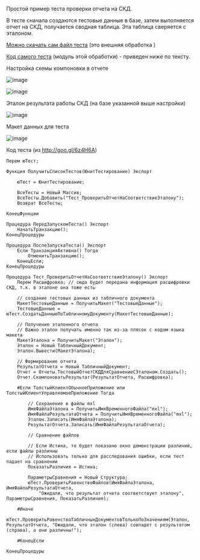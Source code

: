 Простой пример теста проверки отчета на СКД. 

В тесте сначала создаются тестовые данные в базе, затем выполняется отчет на СКД, получается сводная таблица. 
Эта таблица сверяется с эталоном. 

[Можно скачать сам файл теста](https://github.com/xDrivenDevelopment/xUnitFor1C/blob/develop/Tests/CommonApp/%D0%A2%D0%B5%D1%81%D1%82_%D0%9F%D1%80%D0%BE%D0%B2%D0%B5%D1%80%D0%B8%D1%82%D1%8C%D0%9E%D1%82%D1%87%D0%B5%D1%82%D0%9D%D0%B0%D0%A1%D0%BE%D0%BE%D1%82%D0%B2%D0%B5%D1%82%D1%81%D1%82%D0%B2%D0%B8%D0%B5%D0%AD%D1%82%D0%B0%D0%BB%D0%BE%D0%BD%D1%83.epf) (это внешняя обработка )

[Код самого теста](https://github.com/xDrivenDevelopment/xUnitFor1C/blob/develop/src/Tests/CommonApp/%D0%A2%D0%B5%D1%81%D1%82_%D0%9F%D1%80%D0%BE%D0%B2%D0%B5%D1%80%D0%B8%D1%82%D1%8C%D0%9E%D1%82%D1%87%D0%B5%D1%82%D0%9D%D0%B0%D0%A1%D0%BE%D0%BE%D1%82%D0%B2%D0%B5%D1%82%D1%81%D1%82%D0%B2%D0%B8%D0%B5%D0%AD%D1%82%D0%B0%D0%BB%D0%BE%D0%BD%D1%83/ObjectModule.txt) (модуль этой обработки) - приведен ниже по тексту. 

Настройка схемы компоновки в отчете

![image](https://cloud.githubusercontent.com/assets/2920817/6205174/8d75c6a6-b576-11e4-997e-c19129f0b7c9.png)

![image](https://cloud.githubusercontent.com/assets/2920817/6205169/7170fe80-b576-11e4-8aba-91a37a3d4919.png)

Эталон результата работы СКД (на базе указанной выше настройки)

![image](https://cloud.githubusercontent.com/assets/2920817/6205108/c53d49f4-b573-11e4-944a-325d0de6fb4d.png)

Макет данных для теста

![image](https://cloud.githubusercontent.com/assets/2920817/6205140/19a30244-b575-11e4-9a83-ba2bf273a4ce.png)


Код теста (из http://goo.gl/6z4H6A)
```
Перем юТест;

Функция ПолучитьСписокТестов(ЮнитТестирование) Экспорт
	
	юТест = ЮнитТестирование;
	
	ВсеТесты = Новый Массив;
	ВсеТесты.Добавить("Тест_ПроверитьОтчетНаСоответствиеЭталону");
	Возврат ВсеТесты;
	
КонецФункции

Процедура ПередЗапускомТеста() Экспорт
	НачатьТранзакцию();
КонецПроцедуры

Процедура ПослеЗапускаТеста() Экспорт
	Если ТранзакцияАктивна() Тогда
		ОтменитьТранзакцию();
	КонецЕсли;
КонецПроцедуры

Процедура Тест_ПроверитьОтчетНаСоответствиеЭталону() Экспорт
	Перем Расшифровка; // сюда будет передана информация расшифровки СКД, т.к. в эталоне она тоже есть
	
	// создание тестовых данных из табличного документа
	МакетТестовыеДанные = ПолучитьМакет("ТестовыеДанные");
	ТестовыеДанные = юТест.СоздатьДанныеПоТабличномуДокументу(МакетТестовыеДанные);
		
	// Получение эталонного отчета
	// Важно эталон получать именно так из-за плясок с кодом языка макета
	МакетЭталона = ПолучитьМакет("Эталон");
	Эталон = Новый ТабличныйДокумент;
	Эталон.Вывести(МакетЭталона);
	
	// Формирование отчета
	РезультатОтчета = Новый ТабличныйДокумент;
	Отчет = Отчеты.ТестовыйОтчетСКДДляСравнениеСЭталоном.Создать();
	Отчет.СкомпоноватьРезультат(РезультатОтчета, Расшифровка);
	
	#Если ТолстыйКлиентОбычноеПриложение или ТолстыйКлиентУправляемоеПриложение Тогда

		// Сохранение в файлы mxl
		ИмяФайлаЭталона = ПолучитьИмяВременногоФайла("mxl");
		ИмяФайлаРезультатаОтчета = ПолучитьИмяВременногоФайла("mxl");
		Эталон.Записать(ИмяФайлаЭталона);
		РезультатОтчета.Записать(ИмяФайлаРезультатаОтчета);
			
		// Сравнение файлов
		
		// Если Истина, то будет показано окно демонстрации различий, если файлы различны
		// Использовать только для расследования ошибки, если тест падает на сравнении
		ПоказатьРазличия = Истина;
		
		ПараметрыСравнения = Новый Структура;
		юТест.ПроверитьРавенствоФайлов(ИмяФайлаЭталона, ИмяФайлаРезультатаОтчета,
			"Ожидали, что результат отчета соответствует эталону", ПараметрыСравнения, ПоказатьРазличия);

	#Иначе
		юТест.ПроверитьРавенствоТабличныхДокументовТолькоПоЗначениям(Эталон, РезультатОтчета, "Ожидали, что эталон (слева) совпадет с результатом (справа), а они различны!");
			
	#КонецЕсли 	
	
КонецПроцедуры
```